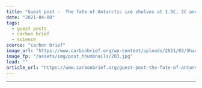 ```yaml
---
title: "Guest post -  The fate of Antarctic ice shelves at 1.5C, 2C and 4C of warming"
date: "2021-04-08"
tags: 
  - guest posts
  - carbon brief
  - science
source: "carbon brief"
image_url: "https://www.carbonbrief.org/wp-content/uploads/2021/03/Shackleton-ice-shelf-Antarctica-107x71.jpg"
image_fp: "/assets/img/post_thumbnails/203.jpg"
lead: ""
article_url: "https://www.carbonbrief.org/guest-post-the-fate-of-antarctic-ice-shelves-at-1-5c-2c-and-4c-of-warming"
---
```


---
